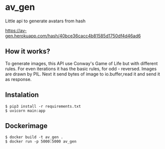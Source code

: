 # av_gen
Little api to generate avatars from hash

https://av-gen.herokuapp.com/hash/40bce36cacc4b81585d1750df4d46ad6

## How it works?
To generate images, this API use Conway's Game of Life but with different rules.
For even iterations it has the basic rules, for odd - reversed.
Images are drawn by PIL.
Next it send bytes of image to io.buffer,read it and send it as response.

## Instalation
    $ pip3 install -r requirements.txt
    $ uvicorn main:app

## Dockerimage
    $ docker build -t av_gen .
    $ docker run -p 5000:5000 av_gen
